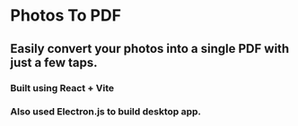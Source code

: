 # Photos To PDF

## Easily convert your photos into a single PDF with just a few taps.

### Built using React + Vite

### Also used Electron.js to build desktop app.
